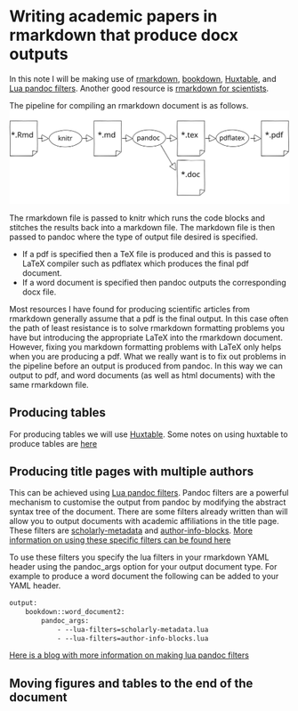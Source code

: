 # Writing academic papers in rmarkdown that produce docx outputs

In this note I will be making use of [rmarkdown](https://rmarkdown.rstudio.com/), [bookdown](https://bookdown.org/), [Huxtable](https://hughjonesd.github.io/huxtable/), and [Lua pandoc filters](https://pandoc.org/lua-filters.html).
Another good resource is [rmarkdown for scientists](https://rmd4sci.njtierney.com/).



The pipeline for compiling an rmarkdown document is as follows.
![The various stages of compiling a rmarkdown file down to a PDF or a word document](rmarkdown_compile.svg)

The rmarkdown file is passed to knitr which runs the code blocks and stitches the results back into a markdown file. 
The markdown file is then passed to pandoc where the type of output file desired is specified. 
- If a pdf is specified then a TeX file is produced and this is passed to LaTeX compiler such as pdflatex which produces the final pdf document. 
- If a word document is specified then pandoc outputs the corresponding docx file.

Most resources I have found for producing scientific articles from rmarkdown generally assume that a pdf is the final output.
In this case often the path of least resistance is to solve rmarkdown formatting problems you have but introducing the appropriate LaTeX into the rmarkdown document. However, fixing you markdown formatting problems with LaTeX only helps when you are producing a pdf. What we really want is to fix out problems in the pipeline before an output is produced from pandoc. In this way we can output to pdf, and word documents (as well as html documents) with the same rmarkdown file.

## Producing tables

For producing tables we will use [Huxtable](https://hughjonesd.github.io/huxtable/). Some notes on using huxtable to produce tables are [here](https://mellorjc.github.io/huxtable/huxtable_example.html)

## Producing title pages with multiple authors

This can be achieved using [Lua pandoc filters](https://pandoc.org/lua-filters.html). Pandoc filters are a powerful mechanism to customise the output from pandoc by modifying the abstract syntax tree of the document.
There are some filters already written than will allow you to output documents with academic affiliations in the title page. These filters are [scholarly-metadata](https://github.com/pandoc/lua-filters/tree/master/scholarly-metadata) and [author-info-blocks](https://github.com/pandoc/lua-filters/tree/master/author-info-blocks). 
[More information on using these specific filters can be found here](https://www.r-bloggers.com/rmarkdown-template-that-manages-academic-affiliations-docx-or-pdf-output/)

To use these filters you specify the lua filters in your rmarkdown YAML header using the pandoc_args option for your output document type. 
For example to produce a word document the following can be added to your YAML header.

```
output: 
    bookdown::word_document2:
        pandoc_args:
            - --lua-filters=scholarly-metadata.lua
            - --lua-filters=author-info-blocks.lua
``` 



[Here is a blog with more information on making lua pandoc filters](https://ulyngs.github.io/blog/posts/2019-02-19-how-to-use-pandoc-filters-for-advanced-customisation-of-your-r-markdown-document/)


## Moving figures and tables to the end of the document


